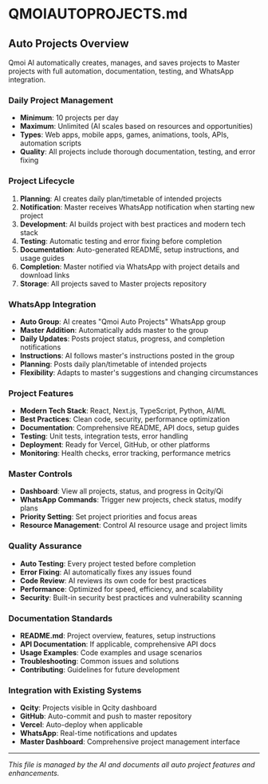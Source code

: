 # QMOIAUTOPROJECTS.md

## Auto Projects Overview

Qmoi AI automatically creates, manages, and saves projects to Master projects with full automation, documentation, testing, and WhatsApp integration.

### Daily Project Management
- **Minimum**: 10 projects per day
- **Maximum**: Unlimited (AI scales based on resources and opportunities)
- **Types**: Web apps, mobile apps, games, animations, tools, APIs, automation scripts
- **Quality**: All projects include thorough documentation, testing, and error fixing

### Project Lifecycle
1. **Planning**: AI creates daily plan/timetable of intended projects
2. **Notification**: Master receives WhatsApp notification when starting new project
3. **Development**: AI builds project with best practices and modern tech stack
4. **Testing**: Automatic testing and error fixing before completion
5. **Documentation**: Auto-generated README, setup instructions, and usage guides
6. **Completion**: Master notified via WhatsApp with project details and download links
7. **Storage**: All projects saved to Master projects repository

### WhatsApp Integration
- **Auto Group**: AI creates "Qmoi Auto Projects" WhatsApp group
- **Master Addition**: Automatically adds master to the group
- **Daily Updates**: Posts project status, progress, and completion notifications
- **Instructions**: AI follows master's instructions posted in the group
- **Planning**: Posts daily plan/timetable of intended projects
- **Flexibility**: Adapts to master's suggestions and changing circumstances

### Project Features
- **Modern Tech Stack**: React, Next.js, TypeScript, Python, AI/ML
- **Best Practices**: Clean code, security, performance optimization
- **Documentation**: Comprehensive README, API docs, setup guides
- **Testing**: Unit tests, integration tests, error handling
- **Deployment**: Ready for Vercel, GitHub, or other platforms
- **Monitoring**: Health checks, error tracking, performance metrics

### Master Controls
- **Dashboard**: View all projects, status, and progress in Qcity/Qi
- **WhatsApp Commands**: Trigger new projects, check status, modify plans
- **Priority Setting**: Set project priorities and focus areas
- **Resource Management**: Control AI resource usage and project limits

### Quality Assurance
- **Auto Testing**: Every project tested before completion
- **Error Fixing**: AI automatically fixes any issues found
- **Code Review**: AI reviews its own code for best practices
- **Performance**: Optimized for speed, efficiency, and scalability
- **Security**: Built-in security best practices and vulnerability scanning

### Documentation Standards
- **README.md**: Project overview, features, setup instructions
- **API Documentation**: If applicable, comprehensive API docs
- **Usage Examples**: Code examples and usage scenarios
- **Troubleshooting**: Common issues and solutions
- **Contributing**: Guidelines for future development

### Integration with Existing Systems
- **Qcity**: Projects visible in Qcity dashboard
- **GitHub**: Auto-commit and push to master repository
- **Vercel**: Auto-deploy when applicable
- **WhatsApp**: Real-time notifications and updates
- **Master Dashboard**: Comprehensive project management interface

---

*This file is managed by the AI and documents all auto project features and enhancements.* 